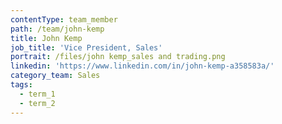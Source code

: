 ```yaml
---
contentType: team_member
path: /team/john-kemp
title: John Kemp
job_title: 'Vice President, Sales'
portrait: /files/john kemp_sales and trading.png
linkedin: 'https://www.linkedin.com/in/john-kemp-a358583a/'
category_team: Sales
tags:
  - term_1
  - term_2
---
```


